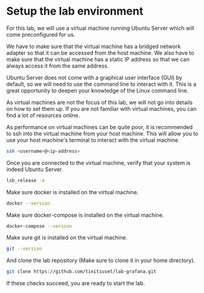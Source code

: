 # Setup the lab environment

For this lab, we will use a virtual machine running Ubuntu Server which will
come preconfigured for us.

We have to make sure that the virtual machine has a bridged network adapter
so that it can be accessed from the host machine. We also have to make sure
that the virtual machine has a static IP address so that we can always access
it from the same address.

Ubuntu Server does not come with a graphical user interface (GUI) by default,
so we will need to use the command line to interact with it. This is a great
opportunity to deepen your knowledge of the Linux command line.

As virtual machines are not the focus of this lab, we will not go into details
on how to set them up. If you are not familiar with virtual machines, you can
find a lot of resources online.

As performance on virtual machines can be quite poor, it is recommended to
ssh into the virtual machine from your host machine. This will allow you to
use your host machine's terminal to interact with the virtual machine.

```bash
ssh <username>@<ip-address>
``` 

Once you are connected to the virtual machine, verify that your system is
indeed Ubuntu Server.

```bash
lsb_release -a
```

Make sure docker is installed on the virtual machine.

```bash
docker --version
```

Make sure docker-compose is installed on the virtual machine.

```bash
docker-compose --version
```

Make sure git is installed on the virtual machine.

```bash
git --version
```

And clone the lab repository (Make sure to clone it in your home directory).

```bash
git clone https://github.com/tinitiuset/lab-grafana.git
```

If these checks succeed, you are ready to start the lab.
